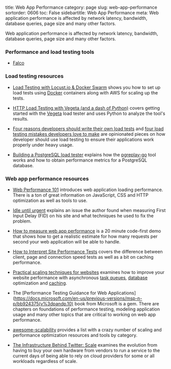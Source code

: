 title: Web App Performance
category: page
slug: web-app-performance
sortorder: 0606
toc: False
sidebartitle: Web App Performance
meta: Web application performance is affected by network latency, bandwidth, database queries, page size and many other factors.


Web application performance is affected by network latency, bandwidth, 
database queries, page size and many other factors.


### Performance and load testing tools
* [Falco](https://github.com/theodo/falco)


### Load testing resources
* [Load Testing with Locust.io & Docker Swarm](https://wheniwork.engineering/load-testing-with-locust-io-docker-swarm-d78a2602997a)
  shows you how to set up load tests using [Docker](/docker.html) containers
  along with AWS for scaling up the tests.

* [HTTP Load Testing with Vegeta (and a dash of Python)](https://serialized.net/2017/06/load-testing-with-vegeta-and-python/)
  covers getting started with the [Vegeta](https://github.com/tsenart/vegeta)
  load tester and uses Python to analyze the tool's results.

* [Four reasons developers should write their own load tests](https://engineering.klarna.com/four-reasons-developers-should-write-their-own-load-tests-fac74c1be9f1)
  and 
  [four load testing mistakes developers love to make](https://engineering.klarna.com/four-load-testing-mistakes-developers-love-to-make-68b443f7e8a2)
  are opinionated pieces on how developer should use load testing to
  ensure their applications work properly under heavy usage.

* [Building a PostgreSQL load tester](https://blog.lawrencejones.dev/building-a-postgresql-load-tester/)
  explains how the [pgreplay-go](https://github.com/gocardless/pgreplay-go/)
  tool works and how to obtain performance metrics for a PostgreSQL database.


### Web app performance resources

* [Web Performance 101](https://3perf.com/talks/web-perf-101/) introduces
  web application loading performance. There is a ton of great information
  on JavaScript, CSS and HTTP optimization as well as tools to use. 

* [Idle until urgent](https://philipwalton.com/articles/idle-until-urgent/)
  explains an issue the author found when measuring First Input Delay (FID) 
  on his site and what techniques he used to fix the problem.

* [How to measure web app performance](https://blog.miguelgrinberg.com/post/video-how-to-measure-web-app-performance)
  is a 20 minute code-first demo that shows how to get a realistic estimate
  for how many requests per second your web application will be able to handle.

* [How to Interpret Site Performance Tests](https://fly.io/articles/how-to-understand-performance-tests/)
  covers the difference between client, page and connection speed tests
  as well as a bit on caching performance.

* [Practical scaling techniques for websites](https://hackernoon.com/practical-scaling-techniques-for-web-sites-554a38dbd492)
  examines how to improve your website performance with asynchronous 
  [task queues](/task-queues.html), [database](/databases.html) optimization
  and [caching](/caching.html).

* The [Performance Testing Guidance for Web Applications](https://docs.microsoft.com/en-us/previous-versions/msp-n-p/bb924375(v%3dpandp.10)
  book from Microsoft is a gem. There are chapters on foundations of 
  performance testing, modeling application usage and many other topics
  that are critical to working on web app performance.

* [awesome-scalability](https://github.com/binhnguyennus/awesome-scalability)
  provides a list with a crazy number of scaling and performance optimization 
  resources and tools by category.

* [The Infrastructure Behind Twitter: Scale](https://blog.twitter.com/engineering/en_us/topics/infrastructure/2017/the-infrastructure-behind-twitter-scale.html)
  examines the evolution from having to buy your own hardware from vendors
  to run a service to the current days of being able to rely on cloud 
  providers for some or all workloads regardless of scale.
